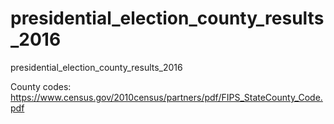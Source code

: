 # presidential_election_county_results_2016
presidential_election_county_results_2016

County codes: https://www.census.gov/2010census/partners/pdf/FIPS_StateCounty_Code.pdf
